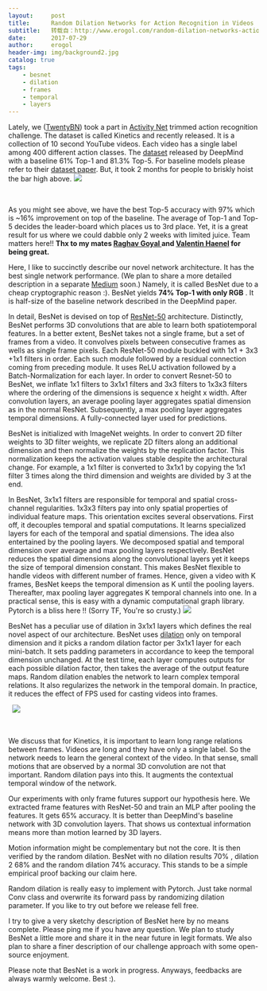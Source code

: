 ```yaml
---
layout:     post
title:      Random Dilation Networks for Action Recognition in Videos
subtitle:   转载自：http://www.erogol.com/random-dilation-networks-action-recognition-videos/
date:       2017-07-29
author:     erogol
header-img: img/background2.jpg
catalog: true
tags:
    - besnet
    - dilation
    - frames
    - temporal
    - layers
---
```


Lately, we ([TwentyBN](https://www.twentybn.com/)) took a part in [Activity Net](http://activity-net.org/challenges/2017/evaluation.html) trimmed action recognition challenge. The dataset is called Kinetics and recently released. It is a collection of 10 second YouTube videos. Each video has a single label among 400 different action classes. The [dataset](https://deepmind.com/research/open-source/open-source-datasets/kinetics) released by DeepMind with a baseline 61% Top-1 and 81.3% Top-5. For baseline models please refer to their [dataset paper](https://arxiv.org/pdf/1705.06950.pdf). But, it took 2 months for people to briskly hoist the bar high above. 
![](http://www.erogol.com/wp-content/uploads/2017/07/activitynbet2017.jpg)


 

As you might see above, we have the best Top-5 accuracy with 97% which is ~16% improvement on top of the baseline. The average of Top-1 and Top-5 decides the leader-board which places us to 3rd place. Yet, it is a great result for us where we could dabble only 2 weeks with limited juice. Team matters here!! **Thx to my mates [Raghav Goyal ](https://twitter.com/raghavgoyal14)and [Valentin Haenel](https://twitter.com/esc___) for being great.**

Here, I like to succinctly describe our novel network architecture. It has the best single network performance. (We plan to share a more detailed description in a separate [Medium](https://medium.com/twentybn) soon.) Namely, it is called BesNet due to a cheap cryptographic reason :). BesNet yields **74% Top-1 with only RGB** . It is half-size of the baseline network described in the DeepMind paper.

In detail, BesNet is devised on top of [ResNet-50](https://arxiv.org/abs/1512.03385) architecture. Distinctly, BesNet performs 3D convolutions that are able to learn both spatiotemporal features. In a better extent, BesNet takes not a single frame, but a set of frames from a video. It convolves pixels between consecutive frames as wells as single frame pixels. Each ResNet-50 module buckled with 1x1 + 3x3 +1x1 filters in order. Each such module followed by a residual connection coming from preceding module. It uses ReLU activation followed by a Batch-Normalization for each layer. In order to convert Resnet-50 to BesNet, we inflate 1x1 filters to 3x1x1 filters and 3x3 filters to 1x3x3 filters where the ordering of the dimensions is sequence x height x width. After convolution layers, an average pooling layer aggregates spatial dimension as in the normal ResNet. Subsequently, a max pooling layer aggregates temporal dimensions. A fully-connected layer used for predictions. 

BesNet is initialized with ImageNet weights. In order to convert 2D filter weights to 3D filter weights, we replicate 2D filters along an additional dimension and then normalize the weights by the replication factor. This normalization keeps the activation values stable despite the architectural change. For example, a 1x1 filter is converted to 3x1x1 by copying the 1x1 filter 3 times along the third dimension and weights are divided by 3 at the end.

In BesNet, 3x1x1 filters are responsible for temporal and spatial cross-channel regularities. 1x3x3 filters pay into only spatial properties of individual feature maps. This orientation excites several observations. First off, it decouples temporal and spatial computations. It learns specialized layers for each of the temporal and spatial dimensions. The idea also entertained by the pooling layers. We decomposed spatial and temporal dimension over average and max pooling layers respectively. BesNet reduces the spatial dimensions along the convolutional layers yet it keeps the size of temporal dimension constant. This makes BesNet flexible to handle videos with different number of frames. Hence, given a video with K frames, BesNet keeps the temporal dimension as K until the pooling layers. Thereafter, max pooling layer aggregates K temporal channels into one. In a practical sense, this is easy with a dynamic computational graph library. Pytorch is a bliss here !! (Sorry TF, You're so crusty.)
![](http://www.erogol.com/wp-content/uploads/2017/07/besnet_module.png)


BesNet has a peculiar use of dilation in 3x1x1 layers which defines the real novel aspect of our architecture. BesNet uses [dilation](http://www.erogol.com/dilated-convolution) only on temporal dimension and it picks a random dilation factor per 3x1x1 layer for each mini-batch. It sets padding parameters in accordance to keep the temporal dimension unchanged. At the test time, each layer computes outputs for each possible dilation factor, then takes the average of the output feature maps. Random dilation enables the network to learn complex temporal relations. It also regularizes the network in the temporal domain. In practice, it reduces the effect of FPS used for casting videos into frames. 

 
![](http://www.erogol.com/wp-content/uploads/2017/07/1d-dilation.png)


 

We discuss that for Kinetics, it is important to learn long range relations between frames. Videos are long and they have only a single label. So the network needs to learn the general context of the video. In that sense, small motions that are observed by a normal 3D convolution are not that important. Random dilation pays into this. It augments the contextual temporal window of the network. 

Our experiments with only frame futures support our hypothesis here. We extracted frame features with ResNet-50 and train an MLP after pooling the features. It gets 65% accuracy. It is better than DeepMind's baseline network with 3D convolution layers. That shows us contextual information means more than motion learned by 3D layers. 

Motion information might be complementary but not the core. It is then verified by the random dilation. BesNet with no dilation results 70% , dilation 2 68% and the random dilation 74% accuracy. This stands to be a simple empirical proof backing our claim here. 

Random dilation is really easy to implement with Pytorch. Just take normal Conv class and overwrite its forward pass by randomizing dilation parameter. If you like to try out before we release fell free. 

I try to give a very sketchy description of BesNet here by no means complete. Please ping me if you have any question. We plan to study BesNet a little more and share it in the near future in legit formats. We also plan to share a finer description of our challenge approach with some open-source enjoyment. 

Please note that BesNet is a work in progress. Anyways, feedbacks are always warmly welcome. Best :). 

 

